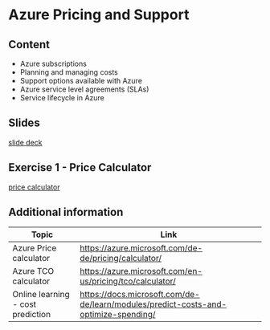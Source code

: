 # Azure Pricing and Support

## Content

- Azure subscriptions
- Planning and managing costs
- Support options available with Azure
- Azure service level agreements (SLAs)
- Service lifecycle in Azure

## Slides

[slide deck](4_azure-pricing-support.pptx)

## Exercise 1 - Price Calculator

[price calculator](https://docs.microsoft.com/de-de/learn/modules/predict-costs-and-optimize-spending/2-estimate-costs-with-the-azure-pricing-calculator)

## Additional information

|Topic|Link|
|-----|----|
|Azure Price calculator|<https://azure.microsoft.com/de-de/pricing/calculator/>|
|Azure TCO calculator|<https://azure.microsoft.com/en-us/pricing/tco/calculator/>|
|Online learning - cost prediction|<https://docs.microsoft.com/de-de/learn/modules/predict-costs-and-optimize-spending/>|
